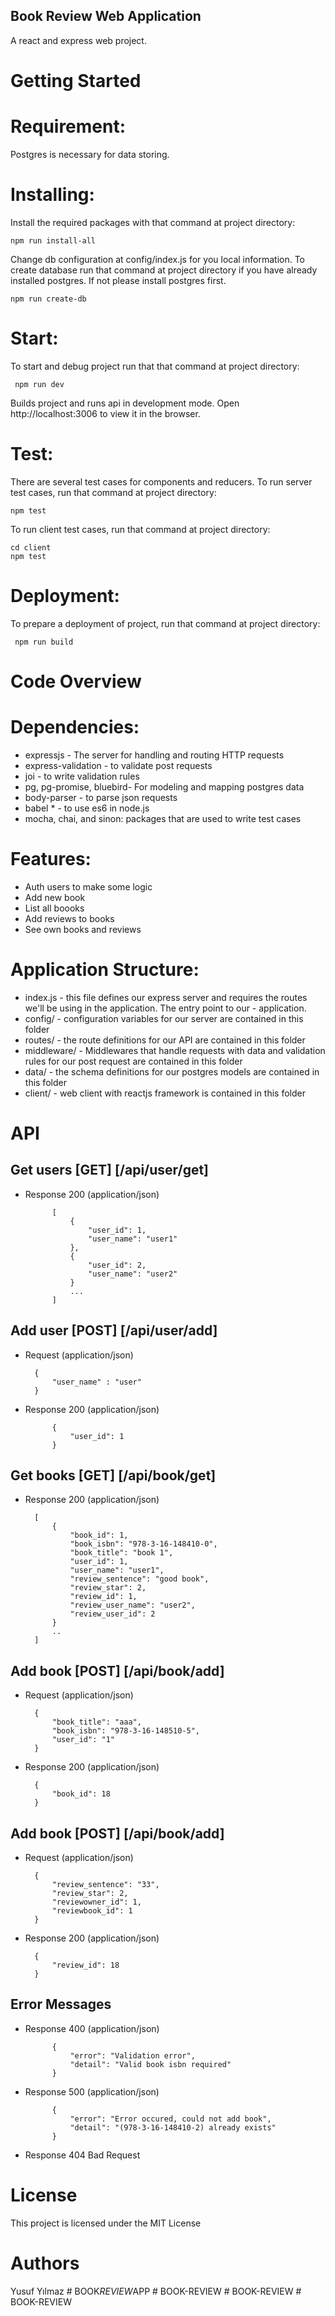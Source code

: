 ## Book Review Web Application

A react and express web  project.

#   Getting Started

#   Requirement:

Postgres is necessary for data storing.

#   Installing:

Install the required packages with that command at project directory:

    npm run install-all 

Change db configuration at config/index.js for you local information. To create database run that command at project directory if you have already installed postgres. If not please install postgres first.

    npm run create-db

#   Start:

To start and debug project run that that command at project directory:

     npm run dev 

Builds project and runs api in development mode. Open http://localhost:3006 to view it in the browser. 

#   Test:

There are several test cases for components and reducers. To run server test cases, run that command at project directory:

    npm test

To run client test cases, run that command at project directory:

    cd client
    npm test

#   Deployment:

To prepare a deployment of project, run that command at project directory:

     npm run build

#   Code Overview

#   Dependencies:

- expressjs - The server for handling and routing HTTP requests
- express-validation - to validate post requests
- joi - to write validation rules 
- pg, pg-promise, bluebird-  For modeling and mapping postgres data 
- body-parser - to parse json requests
- babel * - to use es6 in node.js 
- mocha, chai, and sinon: packages that are used to write test cases                      

#   Features:

- Auth users to make some logic
- Add new book
- List all boooks
- Add reviews to books
- See own books and reviews

#   Application Structure:

- index.js -  this file defines our express server and  requires the routes we'll be using in the application. The entry point to our - application.
- config/ -  configuration variables for our server are contained in this folder
- routes/ -  the route definitions for our API are contained in this folder
- middleware/ - Middlewares that handle requests with data and validation rules for our post request are contained in this folder
- data/ -  the schema definitions for our postgres models are contained in this folder
- client/ - web client with reactjs framework is contained in this folder

#   API


## Get users  [GET] [/api/user/get]

+ Response 200 (application/json)
        
            [
                {
                    "user_id": 1,
                    "user_name": "user1"
                },
                {
                    "user_id": 2,
                    "user_name": "user2"
                }
                ...
            ]

## Add user  [POST] [/api/user/add]

+ Request (application/json)

        {
            "user_name" : "user"
        }

+ Response 200 (application/json)
        
            {
                "user_id": 1
            }


## Get books  [GET] [/api/book/get]

+ Response 200 (application/json)

        [
            {
                "book_id": 1,
                "book_isbn": "978-3-16-148410-0",
                "book_title": "book 1",
                "user_id": 1,
                "user_name": "user1",
                "review_sentence": "good book",
                "review_star": 2,
                "review_id": 1,
                "review_user_name": "user2",
                "review_user_id": 2
            }
            ..
        ]


## Add book  [POST] [/api/book/add]

+ Request (application/json)

        {
            "book_title": "aaa",
            "book_isbn": "978-3-16-148510-5",
            "user_id": "1"
        }

+ Response 200 (application/json)

        {
            "book_id": 18
        }


## Add book  [POST] [/api/book/add]

+ Request (application/json)

        {     
            "review_sentence": "33",
            "review_star": 2,
            "reviewowner_id": 1,
            "reviewbook_id": 1
        }

+ Response 200 (application/json)

        {
            "review_id": 18
        }

## Error Messages

+ Response 400 (application/json)
        
            {
                "error": "Validation error",
                "detail": "Valid book isbn required"
            }

+ Response 500 (application/json)
        
            {
                "error": "Error occured, could not add book",
                "detail": "(‎978-3-16-148410-2) already exists"
            }

+ Response 404 Bad Request


#   License

This project is licensed under the MIT License 

#   Authors

Yusuf Yılmaz
#   B O O K _ R E V I E W _ A P P  
 #   B O O K - R E V I E W  
 #   B O O K - R E V I E W  
 #   B O O K - R E V I E W  
 